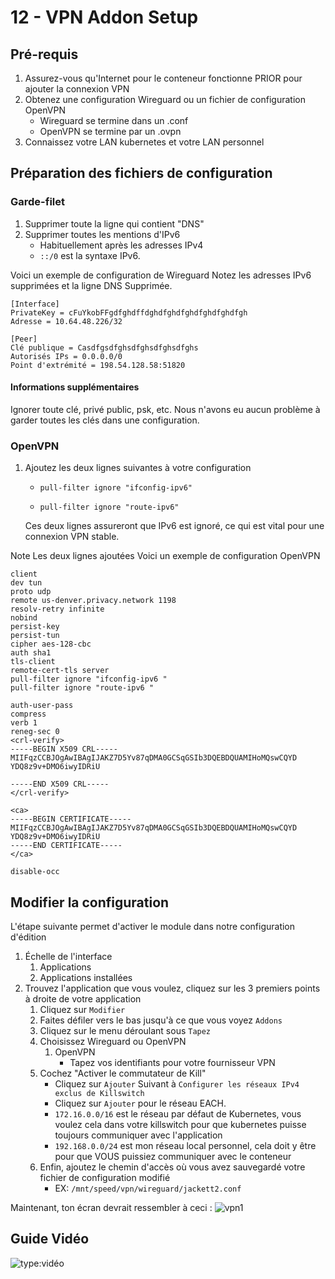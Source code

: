 # 12 - VPN Addon Setup

## Pré-requis

1. Assurez-vous qu'Internet pour le conteneur fonctionne PRIOR pour ajouter la connexion VPN
2. Obtenez une configuration Wireguard ou un fichier de configuration OpenVPN
    - Wireguard se termine dans un .conf
    - OpenVPN se termine par un .ovpn
3. Connaissez votre LAN kubernetes et votre LAN personnel

## Préparation des fichiers de configuration

### Garde-filet

1. Supprimer toute la ligne qui contient "DNS"
2. Supprimer toutes les mentions d'IPv6
    - Habituellement après les adresses IPv4
    - `::/0` est la syntaxe IPv6.

Voici un exemple de configuration de Wireguard Notez les adresses IPv6 supprimées et la ligne DNS Supprimée.

```text
[Interface]
PrivateKey = cFuYkobFFgdfghdffdghdfghdfghdfghdfghdfgh
Adresse = 10.64.48.226/32

[Peer]
Clé publique = Casdfgsdfghsdfghsdfghsdfghs
Autorisés IPs = 0.0.0.0/0
Point d'extrémité = 198.54.128.58:51820
```

#### Informations supplémentaires

Ignorer toute clé, privé public, psk, etc. Nous n'avons eu aucun problème à garder toutes les clés dans une configuration.

### OpenVPN

1. Ajoutez les deux lignes suivantes à votre configuration
    - `pull-filter ignore "ifconfig-ipv6"`

    - `pull-filter ignore "route-ipv6"`

    Ces deux lignes assureront que IPv6 est ignoré, ce qui est vital pour une connexion VPN stable.

Note Les deux lignes ajoutées Voici un exemple de configuration OpenVPN

```text
client
dev tun
proto udp
remote us-denver.privacy.network 1198
resolv-retry infinite
nobind
persist-key
persist-tun
cipher aes-128-cbc
auth sha1
tls-client
remote-cert-tls server
pull-filter ignore "ifconfig-ipv6 "
pull-filter ignore "route-ipv6 "

auth-user-pass
compress
verb 1
reneg-sec 0
<crl-verify>
-----BEGIN X509 CRL-----
MIIFqzCCBJOgAwIBAgIJAKZ7D5Yv87qDMA0GCSqGSIb3DQEBDQUAMIHoMQswCQYD
YDQ8z9v+DMO6iwyIDRiU

-----END X509 CRL-----
</crl-verify>

<ca>
-----BEGIN CERTIFICATE-----
MIIFqzCCBJOgAwIBAgIJAKZ7D5Yv87qDMA0GCSqGSIb3DQEBDQUAMIHoMQswCQYD
YDQ8z9v+DMO6iwyIDRiU
-----END CERTIFICATE-----
</ca>

disable-occ
```

## Modifier la configuration

L'étape suivante permet d'activer le module dans notre configuration d'édition

1. Échelle de l'interface
    1. Applications
    2. Applications installées
2. Trouvez l'application que vous voulez, cliquez sur les 3 premiers points à droite de votre application
    1. Cliquez sur `Modifier`
    2. Faites défiler vers le bas jusqu'à ce que vous voyez `Addons`
    3. Cliquez sur le menu déroulant sous `Tapez`
    4. Choisissez Wireguard ou OpenVPN
        1. OpenVPN
            - Tapez vos identifiants pour votre fournisseur VPN
    5. Cochez "Activer le commutateur de Kill"
        - Cliquez sur `Ajouter` Suivant à `Configurer les réseaux IPv4 exclus de Killswitch`
        - Cliquez sur `Ajouter` pour le réseau EACH.
        - `172.16.0.0/16` est le réseau par défaut de Kubernetes, vous voulez cela dans votre killswitch pour que kubernetes puisse toujours communiquer avec l'application
        - `192.168.0.0/24` est mon réseau local personnel, cela doit y être pour que VOUS puissiez communiquer avec le conteneur
    6. Enfin, ajoutez le chemin d'accès où vous avez sauvegardé votre fichier de configuration modifié
        - EX: `/mnt/speed/vpn/wireguard/jackett2.conf`

Maintenant, ton écran devrait ressembler à ceci : ![vpn1](/img/vpn/vpn1.png)

## Guide Vidéo

![type:vidéo](https://www.youtube.com/embed/zSNApt-Ojng)

